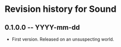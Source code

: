 # Revision history for Sound

## 0.1.0.0 -- YYYY-mm-dd

* First version. Released on an unsuspecting world.
